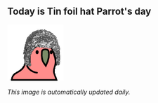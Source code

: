 ## Today is Tin foil hat Parrot's day

![An animated GIF of a parrot, probably multi-colored](https://raw.githubusercontent.com/jmhobbs/cultofthepartyparrot.com/master/parrots/hd/tinfoilhatparrot.gif)

*This image is automatically updated daily.*
